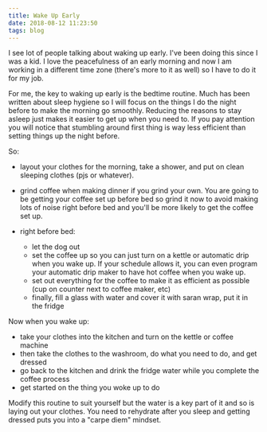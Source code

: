```yaml
---
title: Wake Up Early
date: 2018-08-12 11:23:50
tags: blog
---
```


I see lot of people talking about waking up early. I've been doing this since I was a kid. I love the peacefulness of an early morning and now I am working in a different time zone (there's more to it as well) so I have to do it for my job.

For me, the key to waking up early is the bedtime routine. Much has been written about sleep hygiene so I will focus on the things I do the night before to make the morning go smoothly. Reducing the reasons to stay asleep just makes it easier to get up when you need to. If you pay attention you will notice that stumbling around first thing is way less efficient than setting things up the night before.

<!-- more --> 

So:

- layout your clothes for the morning, take a shower, and put on clean sleeping clothes (pjs or whatever).
- grind coffee when making dinner if you grind your own. You are going to be getting your coffee set up before bed so grind it now to avoid making lots of noise right before bed and you'll be more likely to get the coffee set up.
- right before bed:

     - let the dog out
     - set the coffee up so you can just turn on a kettle or automatic drip when you wake up. If your schedule allows it, you can even program your automatic drip maker to have hot coffee when you wake up.
     - set out everything for the coffee to make it as efficient as possible (cup on counter next to coffee maker, etc)
     - finally, fill a glass with water and cover it with saran wrap, put it in the fridge 

Now when you wake up:

- take your clothes into the kitchen and turn on the kettle or coffee machine
- then take the clothes to the washroom, do what you need to do, and get dressed
- go back to the kitchen and drink the fridge water while you complete the coffee process
- get started on the thing you woke up to do

Modify this routine to suit yourself but the water is a key part of it and so is laying out your clothes. You need to rehydrate after you sleep and getting dressed puts you into a "carpe diem" mindset.